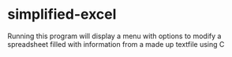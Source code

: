 # simplified-excel
Running this program will display a menu with options to modify a spreadsheet filled with information from a made up textfile using C
